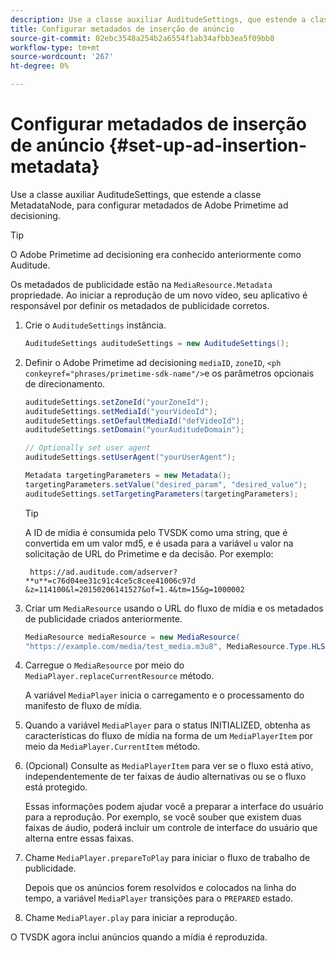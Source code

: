 ```yaml
---
description: Use a classe auxiliar AuditudeSettings, que estende a classe MetadataNode, para configurar metadados de Adobe Primetime ad decisioning.
title: Configurar metadados de inserção de anúncio
source-git-commit: 02ebc3548a254b2a6554f1ab34afbb3ea5f09bb8
workflow-type: tm+mt
source-wordcount: '267'
ht-degree: 0%

---
```


# Configurar metadados de inserção de anúncio {#set-up-ad-insertion-metadata}

Use a classe auxiliar AuditudeSettings, que estende a classe MetadataNode, para configurar metadados de Adobe Primetime ad decisioning.

>[!TIP]
>
>O Adobe Primetime ad decisioning era conhecido anteriormente como Auditude.

Os metadados de publicidade estão na `MediaResource.Metadata` propriedade. Ao iniciar a reprodução de um novo vídeo, seu aplicativo é responsável por definir os metadados de publicidade corretos.

1. Crie o `AuditudeSettings` instância.

   ```java
   AuditudeSettings auditudeSettings = new AuditudeSettings();
   ```

1. Definir o Adobe Primetime ad decisioning `mediaID`, `zoneID`, `<ph conkeyref="phrases/primetime-sdk-name"/>`e os parâmetros opcionais de direcionamento.

   ```java
   auditudeSettings.setZoneId("yourZoneId"); 
   auditudeSettings.setMediaId("yourVideoId"); 
   auditudeSettings.setDefaultMediaId("defVideoId"); 
   auditudeSettings.setDomain("yourAuditudeDomain"); 
   
   // Optionally set user agent  
   auditudeSettings.setUserAgent("yourUserAgent"); 
   
   Metadata targetingParameters = new Metadata(); 
   targetingParameters.setValue("desired_param", "desired_value"); 
   auditudeSettings.setTargetingParameters(targetingParameters);
   ```

   >[!TIP]
   >
   >A ID de mídia é consumida pelo TVSDK como uma string, que é convertida em um valor md5, e é usada para a variável `u` valor na solicitação de URL do Primetime e da decisão. Por exemplo:
   >
   >
   >` https://ad.auditude.com/adserver? **u**=c76d04ee31c91c4ce5c8cee41006c97d &z=114100&l=20150206141527&of=1.4&tm=15&g=1000002`

1. Criar um `MediaResource` usando o URL do fluxo de mídia e os metadados de publicidade criados anteriormente.

   ```java
   MediaResource mediaResource = new MediaResource( 
   "https://example.com/media/test_media.m3u8", MediaResource.Type.HLS, Metadata);
   ```

1. Carregue o `MediaResource` por meio do `MediaPlayer.replaceCurrentResource` método.

   A variável `MediaPlayer` inicia o carregamento e o processamento do manifesto de fluxo de mídia.

1. Quando a variável `MediaPlayer` para o status INITIALIZED, obtenha as características do fluxo de mídia na forma de um `MediaPlayerItem` por meio da `MediaPlayer.CurrentItem` método.
1. (Opcional) Consulte as `MediaPlayerItem` para ver se o fluxo está ativo, independentemente de ter faixas de áudio alternativas ou se o fluxo está protegido.

   Essas informações podem ajudar você a preparar a interface do usuário para a reprodução. Por exemplo, se você souber que existem duas faixas de áudio, poderá incluir um controle de interface do usuário que alterna entre essas faixas.

1. Chame `MediaPlayer.prepareToPlay` para iniciar o fluxo de trabalho de publicidade.

   Depois que os anúncios forem resolvidos e colocados na linha do tempo, a variável `MediaPlayer` transições para o `PREPARED` estado.
1. Chame `MediaPlayer.play` para iniciar a reprodução.

O TVSDK agora inclui anúncios quando a mídia é reproduzida.
